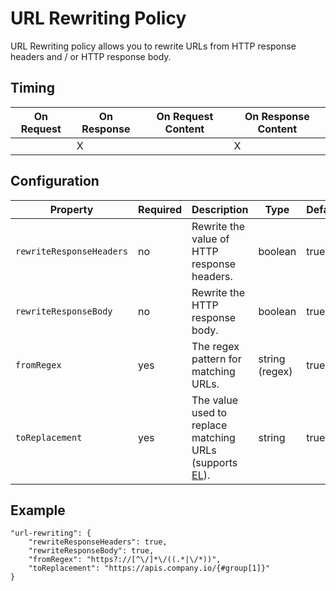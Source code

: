 # URL Rewriting Policy


<head>
  <meta name="guidename" content="API Management"/>
  <meta name="context" content="GUID-985749fa-49f4-46c8-alda-86d1ac46d260"/>
</head>


URL Rewriting policy allows you to rewrite URLs from HTTP response headers and / or HTTP response body.

## Timing


| On Request | On Response | On Request Content | On Response Content|
|---|---|---|---|
|   | X  |  |X|

## Configuration

| Property  |Required   |Description   | Type  | Default |
|---|---|---|---|---|
|  `rewriteResponseHeaders` |  no |Rewrite the value of HTTP response headers.   |boolean |true|
|`rewriteResponseBody`| no| Rewrite the HTTP response body. |boolean|true|
|`fromRegex`|yes|The regex pattern for matching URLs.| string (regex)|true|
|`toReplacement`|yes|The value used to replace matching URLs (supports [EL](docs/Atomsphere/API%20Management/Topics/api-expression_language.md)).|string|true|

## Example
```
"url-rewriting": {
    "rewriteResponseHeaders": true,
    "rewriteResponseBody": true,
    "fromRegex": "https?://[^\/]*\/((.*|\/*))",
    "toReplacement": "https://apis.company.io/{#group[1]}"
}
```
